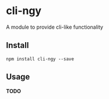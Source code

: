 # cli-ngy

A module to provide cli-like functionality

## Install

```shell
npm install cli-ngy --save
```

## Usage

__TODO__
